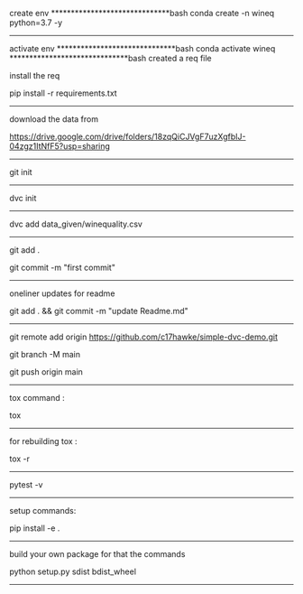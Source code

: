 create env
******************************bash
conda create -n wineq python=3.7 -y
*******************************
activate env
******************************bash
conda activate wineq
******************************bash
created a req file

install the req

pip install -r requirements.txt
******************************

download the data from

https://drive.google.com/drive/folders/18zqQiCJVgF7uzXgfbIJ-04zgz1ItNfF5?usp=sharing
******************************
git init
******************************
dvc init 
******************************
dvc add data_given/winequality.csv
******************************
git add .

git commit -m "first commit"
******************************
oneliner updates for readme

git add . && git commit -m "update Readme.md"
******************************
git remote add origin https://github.com/c17hawke/simple-dvc-demo.git

git branch -M main

git push origin main

*************************
tox command :

tox 
***************************
for rebuilding tox :

tox -r
***************************
pytest -v
***************************
setup commands:

pip install -e .
****************************

build your own package for that the commands

python setup.py sdist bdist_wheel
********************************